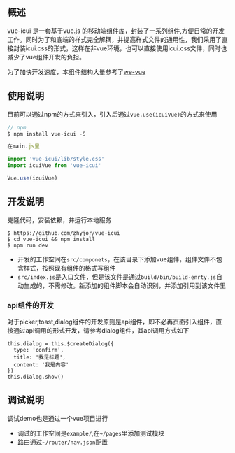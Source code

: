 ## 概述

vue-icui 是一套基于vue.js 的移动端组件库，封装了一系列组件,方便日常的开发工作。同时为了和底端的样式完全解耦，并提高样式文件的通用性，我们采用了直接封装icui.css的形式，这样在非vue环境，也可以直接使用icui.css文件，同时也减少了vue组件开发的负担。

为了加快开发速度，本组件结构大量参考了[we-vue](https://wevue.org)


## 使用说明

目前可以通过npm的方式来引入，引入后通过`vue.use(icuiVue)`的方式来使用

```js
// npm
$ npm install vue-icui -S

在main.js里

import 'vue-icui/lib/style.css'
import icuiVue from 'vue-icui'

Vue.use(icuiVue)
```


## 开发说明

克隆代码，安装依赖，并运行本地服务

```
$ https://github.com/zhyjor/vue-icui
$ cd vue-icui && npm install
$ npm run dev
```

* 开发的工作空间在`src/componets`，在该目录下添加vue组件，组件文件不包含样式，按照现有组件的格式写组件
* `src/index.js`是入口文件，但是该文件是通过`build/bin/build-enrty.js`自动生成的，不需修改。新添加的组件脚本会自动识别，并添加引用到该文件里

### api组件的开发
对于picker,toast,dialog组件的开发原则是api组件，即不必再页面引入组件，直接通过api调用的形式开发，请参考dialog组件，其api调用方式如下
```
this.dialog = this.$createDialog({
  type: 'confirm',
  title: '我是标题',
  content: '我是内容'
})
this.dialog.show()
```


## 调试说明
调试demo也是通过一个vue项目进行
* 调试的工作空间是`example/`,在`~/pages`里添加测试模块
* 路由通过`~/router/nav.json`配置
